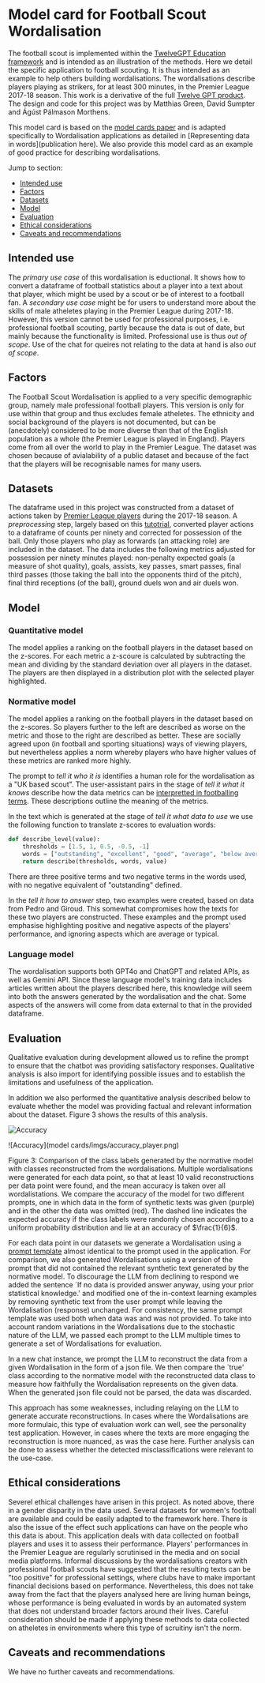 # Model card for Football Scout Wordalisation

The football scout is implemented within the [TwelveGPT Education framework](https://github.com/soccermatics/twelve-gpt-educational) and
is intended as an illustration of the methods. Here we detail the specific application to football scouting. It is thus intended as an example to help others building wordalisations. The wordalisations describe players playing as strikers, for at least 300 minutes, in the Premier League 2017-18 season. This work is a derivative of the full [Twelve GPT product](https://twelve.football). The design and code for this project was by Matthias Green, David Sumpter and Ágúst Pálmason Morthens. 

This model card is based on the [model cards paper](https://arxiv.org/abs/1810.03993) and is adapted specifically to Wordalisation applications as detailed in [Representing data in words](publication here). We also provide this model card as an example of 
good practice for describing wordalisations.

Jump to section:

- [Intended use](#intended-use)
- [Factors](#factors)
- [Datasets](#dataset)
- [Model](#model)
- [Evaluation](#evaluation)
- [Ethical considerations](#ethical-considerations)
- [Caveats and recommendations](#caveats-and-recommendations)

## Intended use

The *primary use case* of this wordalisation is eductional. It shows how to convert a dataframe of football statistics about a player into a text about that player, which might be used by a scout or be of interest to a football fan. A *secondary use case* might be for users to understand more about the skills of male atheletes playing in the Premier League during 2017-18. However, this version cannot be used for professional purposes, i.e. professional football scouting, partly because the data is out of date, but mainly because the functionality is limited. Professional use is thus *out of scope*. Use of the chat for queires not relating to the data at hand is also *out of scope*. 

## Factors

The Football Scout Wordalisation is applied to a very specific demographic group, namely male professional football players. This version is only for use within that group and thus excludes female atheletes. The ethnicity and social background of the players is not documented, but can be (anecdotely) considered to be more diverse than that of the English population as a whole (the Premier League is played in England). Players come from all over the world to play in the Premier League. The dataset was chosen because of avialability of a public dataset and because of the fact that the players will be recognisable names for many users. 

## Datasets

The dataframe used in this project was constructed from a dataset of actions taken by [Premier League players](https://figshare.com/collections/Soccer_match_event_dataset/4415000/2) during the 2017-18 season. A *preprocessing* step, largely based on this [tutotrial](https://soccermatics.readthedocs.io/en/latest/lesson3/ScoutingPlayers.html), converted player actions to a dataframe of counts per ninety and corrected for possession of the ball. Only those players who play as forwards (an attacking role) are included in the dataset. The data includes the following metrics adjusted for possession per ninety minutes played: non-penalty expected goals (a measure of shot quality), goals, assists, key passes, smart passes, final third passes (those taking the ball into the opponents third of the pitch), final third receptions (of the ball), ground duels won and air duels won.

## Model

### Quantitative model

The model applies a ranking on the football players in the dataset based on the z-scores. For each metric a z-scoure is calculated by 
subtracting the mean and dividing by the standard deviation over all players in the dataset. The players are then displayed in a distribution
plot with the selected player highlighted. 

### Normative model

The model applies a ranking on the football players in the dataset based on the z-scores. So players further to the left are described as worse on the metric and those to the right are described as better. These are socially agreed upon (in football and sporting situations) ways of viewing players, but nevertheless applies a norm whereby players who have higher values of these metrics are ranked more highly. 

The prompt to *tell it who it is* identifies a human role for the wordalisation as a "UK based scout". The user-assistant pairs in the stage of *tell it what it knows* describe how the data metrics can be [interpretted in footballing terms](https://github.com/soccermatics/twelve-gpt-educational/blob/main/data/describe/Forward.xlsx). These descriptions outline the meaning of the metrics.

In the text which is generated at the stage of *tell it what data to use* we use the following function to translate z-scores to evaluation words:
```python
def describe_level(value):
    thresholds = [1.5, 1, 0.5, -0.5, -1]
    words = ["outstanding", "excellent", "good", "average", "below average", "poor"]
    return describe(thresholds, words, value)
```
There are three positive terms and two negative terms in the words used, with no negative equivalent of "outstanding" defined. 

In the *tell it how to answer* step, two examples were created, based on data from Pedro and Giroud. This somewhat compromises how the texts for these two players are constructed. These examples and the prompt used emphasise highlighting positive and negative aspects of the players' performance, and ignoring aspects which are average or typical.

### Language model

The wordalisation supports both GPT4o and ChatGPT and related APIs, as well as Gemini API. Since these language model's training data includes articles written about the players described here, this knowledge will seem into both the answers generated by the wordalisation and the chat. Some aspects of the answers will come from data external to that in the provided dataframe.

## Evaluation

Qualitative evaluation during development allowed us to refine the prompt to ensure that the chatbot was providing satisfactory responses. Qualitative analysis is also import for identifying possible issues and to establish the limitations and usefulness of the application. 

In addition we also performed the quantitative analysis described below to evaluate whether the model was providing factual and relevant information about the dataset. Figure 3 shows the results of this analysis. 


![Accuracy](https://github.com/soccermatics/twelve-gpt-educational/blob/dev/model%20cards/imgs/accuracy_player.png)

![Accuracy](model cards/imgs/accuracy_player.png)

Figure 3: Comparison of the class labels generated by the normative model with classes reconstructed from the wordalisations. Multiple wordalisations were generated for each data point, so that at least 10 valid reconstructions per data point were found, and the mean accuracy is taken over all wordalistations. We compare the accuracy of the model for two different prompts, one in which data in the form of synthetic texts was given (purple) and in the other the data
was omitted (red). The dashed line indicates the expected accuracy if the class labels were randomly chosen according to a uniform probability distribution and lie at an accuracy of $\frac{1}{6}$.

For each data point in our datasets we generate a Wordalisation using a [prompt template](https://github.com/soccermatics/twelve-gpt-educational/tree/dev/evaluation/prompts) almost identical to the prompt used in the application. For comparison, we also generated Wordalisations using a version of the prompt that did not contained the relevant synthetic text generated by the normative model. To discourage the LLM from declining to respond we added the sentence `If no data is provided answer anyway, using your prior statistical knowledge.' and modified one of the in-context learning examples by removing synthetic text from the user prompt while leaving the Wordalisation (response) unchanged. For consistency, the same prompt template was used both when data was and was not provided. To take into account random variations in the Wordalisations due to the stochastic nature of the LLM, we passed each prompt to the LLM multiple times to generate a set of Wordalisations for evaluation. 

In a new chat instance, we prompt the LLM to reconstruct the data from a given Wordalisation in the form of a json file. We then compare the `true' class according to the normative model with the reconstructed data class to measure how faithfully the Wordalisation represents on the given data. When the generated json file could not be parsed, the data was discarded.

This approach has some weaknesses, including relaying on the LLM to generate accurate reconstructions. In cases where the Wordalisations are more formulaic, this type of evaluation work can well, see the personality test application. However, in cases where the texts are more engaging the reconstruction is more nuanced, as was the case here. Further analysis can be done to assess whether the detected misclassifications were relevant to the use-case. 

## Ethical considerations

Severel ethical challenges have arisen in this project. As noted above, there in a gender disparity in the data used. Several datasets for women's football are available and could be easily adapted to the framework here. There is also the issue of the effect such applications can have on the people who this data is about. This application deals with data collected on football players and uses it to assess their performance. Players' performances in the Premier League are regularly scrutinised in the media and on social media platforms. Informal discussions by the wordalisations creators with professional football scouts have suggested that the resulting texts can be "too positive" for professional settings, where clubs have to make important financial decisions based on performance. Nevertheless, this does not take away from the fact that the players analysed here are living human beings, whose performance is being evaluated in words by an automated system that does not understand broader factors around their lives. Careful consideration should be made if applying these methods to data collected on atheletes in environments where this type of scruitiny isn't the norm.

## Caveats and recommendations

We have no further caveats and recommendations.

